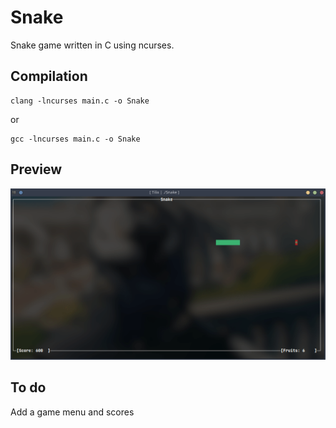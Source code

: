 # Snake

Snake game written in C using ncurses.

## Compilation

    clang -lncurses main.c -o Snake

or

    gcc -lncurses main.c -o Snake

## Preview

![ncurses Snake](./snake.gif)

## To do

Add a game menu and scores
